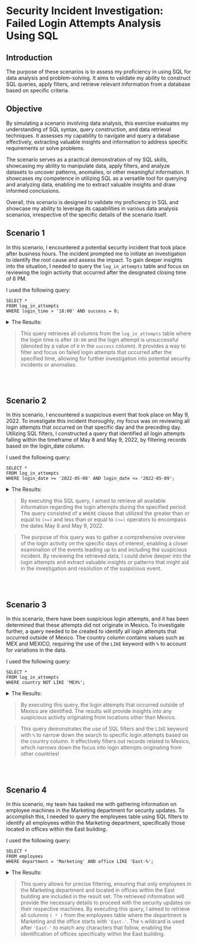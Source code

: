 # Security Incident Investigation: Failed Login Attempts Analysis Using SQL

## Introduction

The purpose of these scenarios is to assess my proficiency in using SQL for data analysis and problem-solving. It aims to validate my ability to construct SQL queries, apply filters, and retrieve relevant information from a database based on specific criteria.

## Objective 

By simulating a scenario involving data analysis, this exercise evaluates my understanding of SQL syntax, query construction, and data retrieval techniques. It assesses my capability to navigate and query a database effectively, extracting valuable insights and information to address specific requirements or solve problems.

The scenario serves as a practical demonstration of my SQL skills, showcasing my ability to manipulate data, apply filters, and analyze datasets to uncover patterns, anomalies, or other meaningful information. It showcases my competence in utilizing SQL as a versatile tool for querying and analyzing data, enabling me to extract valuable insights and draw informed conclusions.

Overall, this scenario is designed to validate my proficiency in SQL and showcase my ability to leverage its capabilities in various data analysis scenarios, irrespective of the specific details of the scenario itself.

## Scenario 1

In this scenario, I encountered a potential security incident that took place after business hours. The incident prompted me to initiate an investigation to identify the root cause and assess the impact. To gain deeper insights into the situation, I needed to query the ``log_in_attempts`` table and focus on reviewing the login activity that occurred after the designated closing time of 6 PM.

I used the following query:

```
SELECT *
FROM log_in_attempts
WHERE login_time > '18:00' AND success = 0;
```
<details close>

<summary>The Results:</summary>
  
![SQLQUERY](https://github.com/AmiliaSalva/Security-Incident-Investigation-After-Hours-Failed-Login-Attempts-Analysis-Using-SQL/assets/132176058/c452a1d3-519e-4e6c-a20c-875160576533)

</details>

> This query retrieves all columns from the ``log_in_attempts`` table where the login time is after ``18:00`` and the login attempt is unsuccessful (denoted by a value of ``0`` in the ``success`` column). It provides a way to filter and focus on failed login attempts that occurred after the specified time, allowing for further investigation into potential security incidents or anomalies.

 <br />
 <br />
 
## Scenario 2

In this scenario, I encountered a suspicious event that took place on May 9, 2022. To investigate this incident thoroughly, my focus was on reviewing all login attempts that occurred on that specific day and the preceding day. Utilizing SQL filters, I constructed a query that identified all login attempts falling within the timeframe of May 8 and May 9, 2022, by filtering records based on the login_date column.

I used the following query:

```
SELECT *
FROM log_in_attempts
WHERE login_date >= '2022-05-08' AND login_date <= '2022-05-09';

```
<details close>

<summary>The Results:</summary>


![SQLQUERY2](https://github.com/AmiliaSalva/Security-Incident-Investigation-After-Hours-Failed-Login-Attempts-Analysis-Using-SQL/assets/132176058/b66b7e33-b7be-43c3-800e-e0a2d81a32d8)


</details>

> By executing this SQL query, I aimed to retrieve all available information regarding the login attempts during the specified period. The query consisted of a ``WHERE`` clause that utilized the greater than or equal to ``(>=)`` and less than or equal to ``(<=)`` operators to encompass the dates May 8 and May 9, 2022.

> The purpose of this query was to gather a comprehensive overview of the login activity on the specific days of interest, enabling a closer examination of the events leading up to and including the suspicious incident. By reviewing the retrieved data, I could delve deeper into the login attempts and extract valuable insights or patterns that might aid in the investigation and resolution of the suspicious event.
 
 <br />
 <br />

## Scenario 3

In this scenario, there have been suspicious login attempts, and it has been determined that these attempts did not originate in Mexico. To investigate further, a query needed to be created to identify all login attempts that occurred outside of Mexico. The country column contains values such as MEX and MEXICO, requiring the use of the ``LIKE`` keyword with `` % `` to account for variations in the data.

I used the following query:

```
SELECT *
FROM log_in_attempts
WHERE country NOT LIKE 'MEX%';

```
<details close>

<summary>The Results:</summary>


![SQLQUERY4](https://github.com/AmiliaSalva/Security-Incident-Investigation-After-Hours-Failed-Login-Attempts-Analysis-Using-SQL/assets/132176058/dbfc324e-7e1e-4a43-b6c6-bfac07b7ebe4)



</details>

> By executing this query, the login attempts that occurred outside of Mexico are identified. The results will provide insights into any suspicious activity originating from locations other than Mexico.

> This query demonstrates the use of SQL filters and the ``LIKE`` keyword with ``%`` to narrow down the search to specific login attempts based on the country column. It effectively filters out records related to Mexico, which narrows down the focus into login attempts originating from other countries!

 <br />
 <br />

## Scenario 4

In this scenario, my team has tasked me with gathering information on employee machines in the Marketing department for security updates. To accomplish this, I needed to query the employees table using SQL filters to identify all employees within the Marketing department, specifically those located in offices within the East building.

I used the following query:

```
SELECT *
FROM employees
WHERE department = 'Marketing' AND office LIKE 'East-%';

```
<details close>

<summary>The Results:</summary>



![SQLQUERY3](https://github.com/AmiliaSalva/Security-Incident-Investigation-After-Hours-Failed-Login-Attempts-Analysis-Using-SQL/assets/132176058/2421ac31-f378-4b0f-8d1a-cc93bb2cebd4)


</details>

> This query allows for precise filtering, ensuring that only employees in the Marketing department and located in offices within the East building are included in the result set. The retrieved information will provide the necessary details to proceed with the security updates on their respective machines.
> By executing this query, I aimed to retrieve all columns ``( * )`` from the employees table where the department is Marketing and the office starts with ``'East-'``. The ``%`` wildcard is used after ``'East-'`` to match any characters that follow, enabling the identification of offices specifically within the East building.
